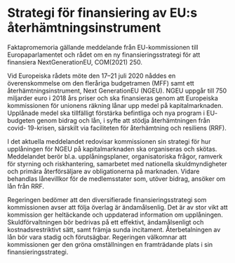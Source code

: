 # Strategi för finansiering av EU:s återhämtningsinstrument

Faktapromemoria gällande meddelande från EU-kommissionen till Europaparlamentet och rådet om en ny finansieringsstrategi för att finansiera NextGenerationEU, COM(2021) 250.

Vid Europeiska rådets möte den 17–21 juli 2020 nåddes en överenskommelse om den fleråriga budgetramen (MFF) samt ett återhämtningsinstrument, Next GenerationEU (NGEU). NGEU uppgår till 750 miljarder euro i 2018 års priser och ska finansieras genom att Europeiska kommissionen för unionens räkning lånar upp medel på kapitalmarknaden. Upplånade medel ska tillfälligt förstärka befintliga och nya program i EU- budgeten genom bidrag och lån, i syfte att stödja återhämtningen från covid- 19-krisen, särskilt via faciliteten för återhämtning och resiliens (RRF).

I det aktuella meddelandet redovisar kommissionen sin strategi för hur upplåningen för NGEU på kapitalmarknaden ska organiseras och skötas. Meddelandet berör bl.a. upplåningsplaner, organisatoriska frågor, ramverk för styrning och riskhantering, samarbetet med nationella skuldmyndigheter och primära återförsäljare av obligationerna på marknaden. Vidare behandlas lånevillkor för de medlemsstater som, utöver bidrag, ansöker om lån från RRF.

Regeringen bedömer att den diversifierade finansieringsstrategi som kommissionen avser att följa överlag är ändamålsenlig. Det är av stor vikt att kommission ger heltäckande och uppdaterad information om upplåningen. Skuldförvaltningen bör bedrivas på ett effektivt, ändamålsenligt och kostnadsrestriktivt sätt, samt främja sunda incitament. Återbetalningen av lån bör vara stadig och förutsägbar. Regeringen välkomnar att kommissionen ger den gröna omställningen en framträdande plats i sin finansieringsstrategi.
